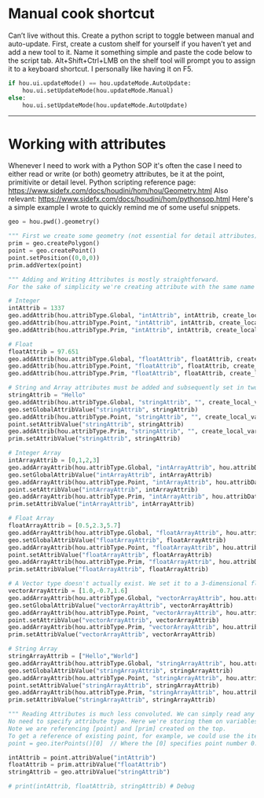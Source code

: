 # Manual cook shortcut

Can’t live without this. Create a python script to toggle between manual and auto-update. First, create a custom shelf for yourself if you haven’t yet and add a new tool to it. Name it something simple and paste the code below to the script tab. Alt+Shift+Ctrl+LMB on the shelf tool will prompt you to assign it to a keyboard shortcut. I personally like having it on F5.

```python
if hou.ui.updateMode() == hou.updateMode.AutoUpdate:
    hou.ui.setUpdateMode(hou.updateMode.Manual)
else:
    hou.ui.setUpdateMode(hou.updateMode.AutoUpdate)
```

---


# Working with attributes

Whenever I need to work with a Python SOP it's often the case I need to either read or write (or both) geometry attributes, be it at the point, primitivite or detail level. Python scripting reference page: https://www.sidefx.com/docs/houdini/hom/hou/Geometry.html
Also relevant: https://www.sidefx.com/docs/houdini/hom/pythonsop.html
Here's a simple example I wrote to quickly remind me of some useful snippets.

```python
geo = hou.pwd().geometry()

""" First we create some geometry (not essential for detail attributes) """
prim = geo.createPolygon()
point = geo.createPoint()
point.setPosition((0,0,0))
prim.addVertex(point)

""" Adding and Writing Attributes is mostly straightforward.
For the sake of simplicity we're creating attribute with the same name for every attribute type."""

# Integer
intAttrib = 1337
geo.addAttrib(hou.attribType.Global, "intAttrib", intAttrib, create_local_variable=False)
geo.addAttrib(hou.attribType.Point, "intAttrib", intAttrib, create_local_variable=False)
geo.addAttrib(hou.attribType.Prim, "intAttrib", intAttrib, create_local_variable=False)

# Float
floatAttrib = 97.651
geo.addAttrib(hou.attribType.Global, "floatAttrib", floatAttrib, create_local_variable=False)
geo.addAttrib(hou.attribType.Point, "floatAttrib", floatAttrib, create_local_variable=False)
geo.addAttrib(hou.attribType.Prim, "floatAttrib", floatAttrib, create_local_variable=False)

# String and Array attributes must be added and subsequently set in two steps (not sure why)
stringAttrib = "Hello"
geo.addAttrib(hou.attribType.Global, "stringAttrib", "", create_local_variable=False)
geo.setGlobalAttribValue("stringAttrib", stringAttrib)
geo.addAttrib(hou.attribType.Point, "stringAttrib", "", create_local_variable=False)
point.setAttribValue("stringAttrib", stringAttrib)
geo.addAttrib(hou.attribType.Prim, "stringAttrib", "", create_local_variable=False)
prim.setAttribValue("stringAttrib", stringAttrib)

# Integer Array
intArrayAttrib = [0,1,2,3]
geo.addArrayAttrib(hou.attribType.Global, "intArrayAttrib", hou.attribData.Int, tuple_size=1)
geo.setGlobalAttribValue("intArrayAttrib", intArrayAttrib)
geo.addArrayAttrib(hou.attribType.Point, "intArrayAttrib", hou.attribData.Int, tuple_size=1)
point.setAttribValue("intArrayAttrib", intArrayAttrib)
geo.addArrayAttrib(hou.attribType.Prim, "intArrayAttrib", hou.attribData.Int, tuple_size=1)
prim.setAttribValue("intArrayAttrib", intArrayAttrib)

# Float Array
floatArrayAttrib = [0.5,2.3,5.7]
geo.addArrayAttrib(hou.attribType.Global, "floatArrayAttrib", hou.attribData.Float, tuple_size=1)
geo.setGlobalAttribValue("floatArrayAttrib", floatArrayAttrib)
geo.addArrayAttrib(hou.attribType.Point, "floatArrayAttrib", hou.attribData.Float, tuple_size=1)
point.setAttribValue("floatArrayAttrib", floatArrayAttrib)
geo.addArrayAttrib(hou.attribType.Prim, "floatArrayAttrib", hou.attribData.Float, tuple_size=1)
prim.setAttribValue("floatArrayAttrib", floatArrayAttrib)

# A Vector type doesn't actually exist. We set it to a 3-dimensional float
vectorArrayAttrib = [1.0,-0.7,1.6]
geo.addArrayAttrib(hou.attribType.Global, "vectorArrayAttrib", hou.attribData.Float, tuple_size=3)
geo.setGlobalAttribValue("vectorArrayAttrib", vectorArrayAttrib)
geo.addArrayAttrib(hou.attribType.Point, "vectorArrayAttrib", hou.attribData.Float, tuple_size=3)
point.setAttribValue("vectorArrayAttrib", vectorArrayAttrib)
geo.addArrayAttrib(hou.attribType.Prim, "vectorArrayAttrib", hou.attribData.Float, tuple_size=3)
prim.setAttribValue("vectorArrayAttrib", vectorArrayAttrib)

# String Array
stringArrayAttrib = ["Hello","World"]
geo.addArrayAttrib(hou.attribType.Global, "stringArrayAttrib", hou.attribData.String, tuple_size=1)
geo.setGlobalAttribValue("stringArrayAttrib", stringArrayAttrib)
geo.addArrayAttrib(hou.attribType.Point, "stringArrayAttrib", hou.attribData.String, tuple_size=1)
point.setAttribValue("stringArrayAttrib", stringArrayAttrib)
geo.addArrayAttrib(hou.attribType.Prim, "stringArrayAttrib", hou.attribData.String, tuple_size=1)
prim.setAttribValue("stringArrayAttrib", stringArrayAttrib)

""" Reading Attributes is much less convoluted. We can simply read any attribute directly.
No need to specify attribute type. Here we're storing them on variables.
Note we are referencing [point] and [prim] created on the top.
To get a reference of existing point, for example, we could use the iterPoints() function:
point = geo.iterPoints()[0]  // Where the [0] specifies point number 0. """

intAttrib = point.attribValue("intAttrib")
floatAttrib = prim.attribValue("floatAttrib")
stringAttrib = geo.attribValue("stringAttrib")

# print(intAttrib, floatAttrib, stringAttrib) # Debug
```
